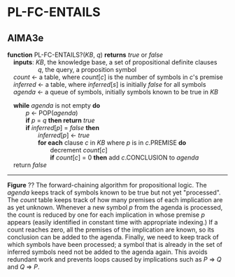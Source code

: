 # PL-FC-ENTAILS

## AIMA3e
__function__ PL-FC-ENTAILS?(_KB_, _q_) __returns__ _true_ or _false_  
&emsp;__inputs__: _KB_, the knowledge base, a set of propositional definite clauses  
&emsp;&emsp;&emsp;&emsp;&emsp;_q_, the query, a proposition symbol  
&emsp;_count_ &larr; a table, where _count_[_c_] is the number of symbols in _c_'s premise  
&emsp;_inferred_ &larr; a table, where _inferred_[_s_] is initially _false_ for all symbols  
&emsp;_agenda_ &larr; a queue of symbols, initially symbols known to be true in _KB_  

&emsp;__while__ _agenda_ is not empty __do__  
&emsp;&emsp;&emsp;_p_ &larr; POP(_agenda_)  
&emsp;&emsp;&emsp;__if__ _p_ = _q_ __then return__ _true_  
&emsp;&emsp;&emsp;__if__ _inferred_[_p_] = _false_ __then__  
&emsp;&emsp;&emsp;&emsp;&emsp;_inferred_[_p_] &larr; _true_  
&emsp;&emsp;&emsp;&emsp;&emsp;__for each__ clause _c_ in _KB_ where _p_ is in _c_.PREMISE __do__  
&emsp;&emsp;&emsp;&emsp;&emsp;&emsp;&emsp;decrement _count_[_c_]  
&emsp;&emsp;&emsp;&emsp;&emsp;&emsp;&emsp;__if__ _count_[_c_] = 0 __then__ add _c_.CONCLUSION to _agenda_  
&emsp;return _false_  

--- 
__Figure__ ?? The forward-chaining algorithm for propositional logic. The _agenda_ keeps track of symbols known to be true but not yet "processed". The _count_ table keeps track of how many premises of each implication are as yet unknown. Whenever a new symbol _p_ from the agenda is processed, the count is reduced by one for each implication in whose premise _p_ appears (easily identified in constant time with appropriate indexing.) If a count reaches zero, all the premises of the implication are known, so its conclusion can be added to the agenda. Finally, we need to keep track of which symbols have been processed; a symbol that is already in the set of inferred symbols need not be added to the agenda again. This avoids redundant work and prevents loops caused by implications such as _P_ &rArr; _Q_ and _Q_ &rArr; _P_.